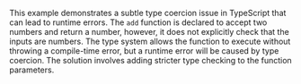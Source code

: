 This example demonstrates a subtle type coercion issue in TypeScript that can lead to runtime errors. The `add` function is declared to accept two numbers and return a number, however, it does not explicitly check that the inputs are numbers. The type system allows the function to execute without throwing a compile-time error, but a runtime error will be caused by type coercion. The solution involves adding stricter type checking to the function parameters.